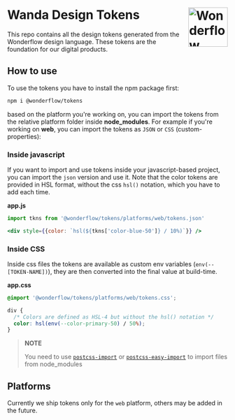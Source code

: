 # Wanda Design Tokens [<img src="https://svgshare.com/i/Ygj.svg" alt="Wonderflow Logo" width="90" height="90" align="right">](https://design.wonderflow.ai)

This repo contains all the design tokens generated from the Wonderflow design language. These tokens are the foundation for our digital products.
## How to use

To use the tokens you have to install the npm package first:

```sh
npm i @wonderflow/tokens
```

based on the platform you're working on, you can import the tokens from the relative platform folder inside **node_modules**. For example if you're working on **web**, you can import the tokens as `JSON` or `CSS` (custom-properties):

### Inside javascript

If you want to import and use tokens inside your javascript-based project, you can import the `json` version and use it. Note that the color tokens are provided in HSL format, without the css `hsl()` notation, which you have to add each time.

**app.js**

```jsx
import tkns from '@wonderflow/tokens/platforms/web/tokens.json'

<div style={{color: `hsl(${tkns['color-blue-50']} / 10%)`}} />
```

### Inside CSS

Inside css files the tokens are available as custom env variables (`env(--[TOKEN-NAME])`), they are then converted into the final value at build-time.

**app.css**

```css
@import '@wonderflow/tokens/platforms/web/tokens.css';

div {
  /* Colors are defined as HSL-4 but without the hsl() notation */
  color: hsl(env(--color-primary-50) / 50%);
}
```

> **NOTE**
>
> You need to use [`postcss-import`](https://github.com/postcss/postcss-import) or [`postcss-easy-import`](https://github.com/TrySound/postcss-easy-import) to import files from node_modules

## Platforms

Currently we ship tokens only for the `web` platform, others may be added in the future.
